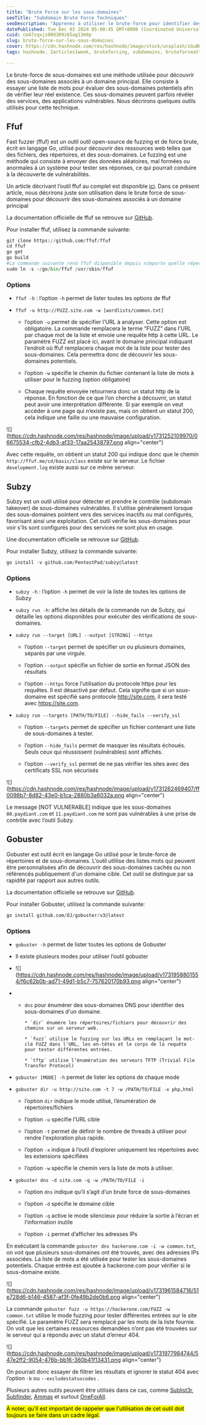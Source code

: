 ```yaml
---
title: "Brute Force sur les sous-domaines"
seoTitle: "Subdomain Brute Force Techniques"
seoDescription: "Apprenez à utiliser le brute-force pour identifier des sous-domaines avec des outils comme Ffuf, Subzy, Gobuster"
datePublished: Tue Dec 03 2024 05:00:45 GMT+0000 (Coordinated Universal Time)
cuid: cm47zqxjz000309i65ag13m9p
slug: brute-force-sur-les-sous-domaines
cover: https://cdn.hashnode.com/res/hashnode/image/stock/unsplash/zGuBURGGmdY/upload/f18c0e2a8920fdbbedc764691c495314.jpeg
tags: hashnode, 2articles1week, bruteforcing, subdomains, bruteforceattack, gobuster, ffuf, subdomain-takeover, fastfuzzer, oneforall, fastfuzzing, subzy, ammas

---
```


Le brute-force de sous-domaines est une méthode utilisée pour découvrir des sous-domaines associés à un domaine principal. Elle consiste à essayer une liste de mots pour évaluer des sous-domaines potentiels afin de vérifier leur réel existence. Ces sous-domaines peuvent parfois révéler des services, des applications vulnérables. Nous décrirons quelques outils utilisés pour cette technique.

## Ffuf

Fast fuzzer (ffuf) est un outil outil open-source de fuzzing et de force brute, écrit en langage Go, utilisé pour découvrir des ressources web telles que des fichiers, des répertoires, et des sous-domaines. Le fuzzing est une méthode qui consiste à envoyer des données aléatoires, mal formées ou anormales à un système pour tester ses réponses, ce qui pourrait conduire à la découverte de vulnérabilités.

Un article décrivant l’outil ffuf au complet est disponible [ici](https://blog.fikara.io/ffuf-fast-fuzzer). Dans ce présent article, nous décrirons juste son utilisation dans le brute force de sous-domaines pour découvrir des sous-domaines associés à un domaine principal

La documentation officielle de ffuf se retrouve sur [GitHub](https://github.com/ffuf/ffuf).

Pour installer ffuf, utilisez la commande suivante:

```python
git clone https://github.com/ffuf/ffuf
cd ffuf
go get
go build
#La commande suivante rend ffuf disponible depuis nimporte quelle répertoire
sudo ln -s ~/go/bin/ffuf /usr/sbin/ffuf
```

### Options

* `ffuf -h` : l’option `-h` permet de lister toutes les options de ffuf
    
* `ffuf -u http://FUZZ.site.com -w [wordlists/common.txt]`
    
    * l’option `-u` permet de spécifier l’URL à analyser. Cette option est obligatoire. La commande remplacera le terme “FUZZ“ dans l’URL par chaque mot de la liste et envoie une requête http à cette URL. Le paramètre FUZZ est placé ici, avant le domaine principal indiquant l’endroit où ffuf remplacera chaque mot de la liste pour tester des sous-domaines. Cela permettra donc de découvrir les sous-domaines potentiels.
        
    * l’option `-w` spécifie le chemin du fichier contenant la liste de mots à utiliser pour le fuzzing (option obligatoire)
        
    * Chaque requête envoyée retournera donc un statut http de la réponse. En fonction de ce que l’on cherche à découvrir, un statut peut avoir une interprétation différente. Si par exemple on veut accéder à une page qui n’existe pas, mais on obtient un statut 200, cela indique une faille ou une mauvaise configuration.
        

![](https://cdn.hashnode.com/res/hashnode/image/upload/v1731252109970/06675534-cfb2-4db3-af33-17aa25438797.png align="center")

Avec cette requête, on obtient un statut 200 qui indique donc que le chemin `http://ffuf.me/cd/basic/class` existe sur le serveur. Le fichier `development.log` existe aussi sur ce même serveur.

## Subzy

Subzy est un outil utilisé pour détecter et prendre le contrôle (subdomain takeover) de sous-domaines vulnérables. Il s’utilise généralement lorsque des sous-domaines pointent vers des services inactifs ou mal configurés, favorisant ainsi une exploitation. Cet outil vérifie les sous-domaines pour voir s’ils sont configurés pour des services ne sont plus en usage.

Une documentation officielle se retrouve sur [GitHub](https://github.com/PentestPad/subzy).

Pour installer Subzy, utilisez la commande suivante:

```python
go install -v github.com/PentestPad/subzy@latest
```

### Options

* `subzy -h` : l’option `-h` permet de voir la liste de toutes les options de Subzy
    
* `subzy run -h`: affiche les détails de la commande run de Subzy, qui détaille les options disponibles pour exécuter des vérifications de sous-domaines.
    
* `subzy run --target [URL] --output [STRING] --https`
    
    * l’option `--target` permet de spécifier un ou plusieurs domaines, séparés par une virgule.
        
    * l’option `--output` spécifie un fichier de sortie en format JSON des résultats
        
    * l’option `--https` force l’utilisation du protocole https pour les requêtes. Il est désactivé par défaut. Cela signifie que si un sous-domaine est spécifié sans protocole http://site.com, il sera testé avec https://site.com.
        
* `subzy run --targets [PATH/TO/FILE] --hide_fails --verify_ssl`
    
    * l’option `--targets` permet de spécifier un fichier contenant une liste de sous-domaines à tester.
        
    * l’option `--hide_fails` permet de masquer les résultats échoués. Seuls ceux qui réussissent (vulnérables) sont affichés.
        
    * l’option `--verify_ssl` permet de ne pas vérifier les sites avec des certificats SSL non sécurisés
        

![](https://cdn.hashnode.com/res/hashnode/image/upload/v1731262469407/ff0098b7-8d82-43e0-b1ca-2880b3a6032a.png align="center")

Le message \[NOT VULNERABLE\] indique que les sous-domaines `00.paydiant.com` et `11.paydiant.com` ne sont pas vulnérables à une prise de contrôle avec l’outil Subzy.

## Gobuster

Gobuster est outil écrit en langage Go utilisé pour le brute-force de répertoires et de sous-domaines. L’outil utlilise des listes mots qui peuvent être personnalisées afin de découvrir des sous-domaines cachés ou non référencés publiquement d'un domaine cible. Cet outil se distingue par sa rapidité par rapport aux autres outils.

La documentation officielle se retrouve sur [GitHub](https://github.com/OJ/gobuster).

Pour installer Gobuster, utilisez la commande suivante:

```python
go install github.com/OJ/gobuster/v3@latest
```

### Options

* `gobuster -h` permet de lister toutes les options de Gobuster
    
* Il existe plusieurs modes pour utiliser l’outil gobuster
    
* ![](https://cdn.hashnode.com/res/hashnode/image/upload/v1731958801554/f6c62b0b-ad71-49d1-b5c7-757620170b93.png align="center")
    
* * `dns` pour énumérer des sous-domaines DNS pour identifier des sous-domaines d'un domaine.
        
        * `dir` énumère les répertoires/fichiers pour découvrir des chemins sur un serveur web.
            
        * `fuzz` utilise le fuzzing sur les URLs en remplaçant le mot-clé FUZZ dans l'URL, les en-têtes et le corps de la requête pour tester différentes entrées.
            
        * `tftp` utilise l’énumération des serveurs TFTP (Trivial File Transfer Protocol)
            
* `gobuster [MODE] -h` permet de lister les options de chaque mode
    
* `gobuster dir -u http://site.com -t 7 -w /PATH/TO/FILE -x php,html`
    
    * l’option `dir` indique le mode utilisé, l’énumération de répertoires/fichiers
        
    * l’option `-u` spécifie l’URL cible
        
    * l’option `-t` permet de définir le nombre de threads à utiliser pour rendre l'exploration plus rapide.
        
    * l’option `-x` indique à l’outil d’explorer uniquement les répertoires avec les extensions spécifiées
        
    * l’option `-w` spécifie le chemin vers la liste de mots à utiliser.
        
* `gobuster dns -d site.com -q -w /PATH/TO/FILE -i`
    
    * l’option `dns` indique qu’il s’agit d’un brute force de sous-domaines
        
    * l’option `-d` spécifie le domaine cible
        
    * l’option `-q` active le mode silencieux pour réduire la sortie à l’écran et l’information inutile
        
    * l’option `-i` permet d’afficher les adresses IPs
        

En exécutant la commande `gobuster dns hackerone.com -i -w common.txt`, on voit que plusieurs sous-domaines ont été trouvés, avec des adresses IPs associées. La liste de mots a été utilisée pour tester les sous-domaines potentiels. Chaque entrée est ajoutée à hackerone.com pour vérifier si le sous-domaine existe.

![](https://cdn.hashnode.com/res/hashnode/image/upload/v1731961584716/51e728d6-b146-4587-af3f-0fe49b2de0b6.png align="center")

La commande `gobuster fuzz -u https://hackerone.com/FUZZ -w common.txt` utilise le mode fuzzing pour tester différentes entrées sur le site spécifié. Le paramètre FUZZ sera remplacé par les mots de la liste fournie. On voit que les certaines ressources demandées n’ont pas été trouvées sur le serveur qui a répondu avec un statut d’erreur 404.

![](https://cdn.hashnode.com/res/hashnode/image/upload/v1731977984744/547e2ff2-9054-476b-bb16-360b41f13431.png align="center")

On pourrait donc essayer de filtrer les résultats et ignorer le statut 404 avec l’option `-b` ou `--excludestatuscodes` .

Plusieurs autres outils peuvent être utilisés dans ce cas, comme [Sublist3r](https://blog.fikara.io/recherche-de-sous-domaines#heading-sublist3r), [Subfinder](https://blog.fikara.io/recherche-de-sous-domaines#heading-subfinder), [Ammas](https://blog.fikara.io/recherche-de-sous-domaines#heading-amass) et surtout [OneForAll](https://blog.fikara.io/oneforall).

<mark>À noter, qu’il est important de rappeler que l'utilisation de cet outil doit toujours se faire dans un cadre légal.</mark>